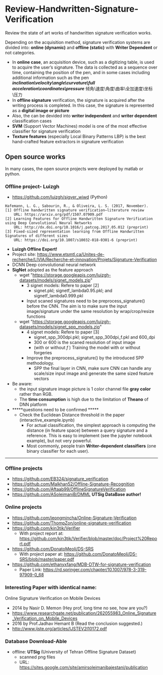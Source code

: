 # Review-Handwritten-Signature-Verification
Review the state of art works of handwritten signature verification works. 

Depending on the acquisition method, signature verification systems are divided into: **online (dynamic)** and **offline (static)** with **Writer Dependent** or not categories. 
- In **online case**, an acquisition device, such as a digitizing table, is used to acquire the user’s signature. The data is collected as a sequence over time, containing the position of the pen, and in some cases including additional information such as the pen __*inclination\velocity\angle\curvature\full acceleration\coordinates\pressure*__ 倾角\速度\角度\曲率\全加速度\坐标\压力
- In **offline signature** verification, the signature is acquired after the writing process is completed. In this case, the signature is represented as a __digital image or picture__
- Also, the can be devided into **writer independent** and **writer dependent** classification cases
- **SVM** (Support Vector Machines) model is one of the most effective classifier for signature verification
- **Texture features** (especially Local Binary Patterns LBP) is the best hand-crafted feature extractors in signature verification


## Open source works
In many cases, the open source projects were deployed by matlab or python. 
### Offline project- Luizgh
- https://github.com/luizgh/sigver_wiwd  (Python)
```
Hafemann, L. G., Sabourin, R., & Oliveira, L. S. (2017, November).
[1] Offline handwritten signature verification—literature review
    URL: https://arxiv.org/pdf/1507.07909.pdf
[2] Learning Features for Offline Handwritten Signature Verification using Deep Convolutional Neural Networks
    URL: http://dx.doi.org/10.1016/j.patcog.2017.05.012 (preprint)
[3] Fixed-sized representation learning from Offline Handwritten Signatures of different sizes 
    URL: https://doi.org/10.1007/s10032-018-0301-6 (preprint)
```
  - **Luizgh Offline Expert!** 
  - Project site: https://www.etsmtl.ca/Unites-de-recherche/LIVIA/Recherche-et-innovation/Projets/Signature-Verification
  - DCNN Deep convolutional neural network
  - **SigNet** adopted as the feature approach
    - wget "https://storage.googleapis.com/luizgh-datasets/models/signet_models.zip"
      - 3 signet models: Refere to paper [2]
        - signet.pkl; signetf_lambda0.95.pkl; and signetf_lambda0.999.pkl
      - Input scaned signatures need to be preprocess_signature() before the CNN. The aim is to make sure the input image/signature under the same resolution by wrap/crop/resize functions
    - wget "https://storage.googleapis.com/luizgh-datasets/models/signet_spp_models.zip"
      - 4 signet models: Refere to paper [3]
        - signet_spp_300dpi.pkl; signet_spp_300dpi_f.pkl and 600_dpi
        - 300 or 600 is the scaned resolution of input image
        - (with or without _f_ ) Training the model with or without forgeries
      - Improve the preprocess_signature() by the introduced SPP methodology.
        - SPP the final layer in CNN, make sure CNN can handle any scale/size input image and generate the same sized feature vectors
  - Be aware: 
    - the input signature image picture is 1 color channel file **gray color** rather than RGB.
    - The **time consumption** is high due to the limitation of **Theano** of DNN platform 
  - *****questions need to be confirmed *****
    - Check the Euclidean Distance threshold in the paper (interactive_example.ipynb)
        - For actual classification, the simplest approach is computing the distance (in feature space) between a query signature and a reference. This is easy to implement (see the jupyter notebook example), but not very powerful. 
        - Most commonly, people train **Writer-dependent classifiers** (one binary classifier for each user).  

----------------------------------

### Offline projects 
- https://github.com/EB324/signature_verification
- https://github.com/Malkhan52/Offline-Signature-Recognition 
- https://github.com/Aftaab99/OfflineSignatureVerification
- https://github.com/ASoleimaniB/DMML **UTSig DataBase author!**

### Online projects
- https://github.com/jeongmincha/Online-Signature-Verification
- https://github.com/ThompZon/online-signature-verification
- https://github.com/kin3tik/Verifier
  - With project report at: https://github.com/kin3tik/Verifier/blob/master/doc/Project%20Report.pdf
- https://github.com/DonatoMeoli/DS-SRS
  - With project paper at: https://github.com/DonatoMeoli/DS-SRS/blob/master/paper.pdf
- https://github.com/ethanyxfang/MDB-DTW-for-signature-verification
  - Paper Link: https://rd.springer.com/chapter/10.1007/978-3-319-97909-0_68

### Interesting Paper with identical name:
Online Signature Veriﬁcation on Mobile Devices
  - 2014 by Nasir D. Memon (Hey prof, long time no see, how are you?)
  - https://www.researchgate.net/publication/262055983_Online_Signature_Verification_on_Mobile_Devices
  - 2016 by Prof.Jadhav Hemant B (Read the conclusion suggested.)
  - http://www.ijste.org/articles/IJSTEV2I10172.pdf


### Database Download-Able
- offline: **UTSig** (University of Tehran Offline Signature Dataset)
  - scanned png files
  - URL: https://sites.google.com/site/amirsoleimanibajestani/publication

